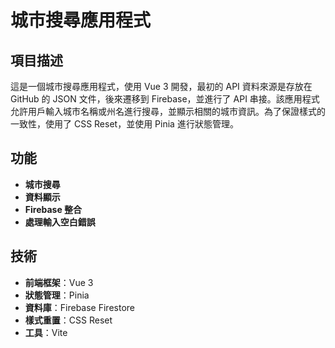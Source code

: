 # 城市搜尋應用程式

## 項目描述

這是一個城市搜尋應用程式，使用 Vue 3 開發，最初的 API 資料來源是存放在 GitHub 的 JSON 文件，後來遷移到 Firebase，並進行了 API 串接。該應用程式允許用戶輸入城市名稱或州名進行搜尋，並顯示相關的城市資訊。為了保證樣式的一致性，使用了 CSS Reset，並使用 Pinia 進行狀態管理。

## 功能

- **城市搜尋**
- **資料顯示**
- **Firebase 整合**
- **處理輸入空白錯誤**

## 技術

- **前端框架**：Vue 3
- **狀態管理**：Pinia
- **資料庫**：Firebase Firestore
- **樣式重置**：CSS Reset
- **工具**：Vite
